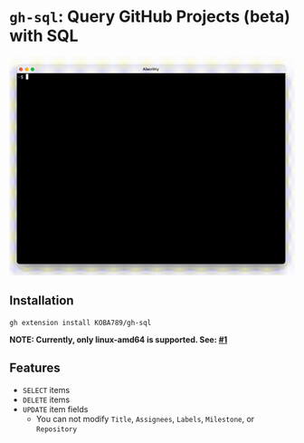 # `gh-sql`: Query GitHub Projects (beta) with SQL

![](./docs/demo.gif)

## Installation

```
gh extension install KOBA789/gh-sql
```
**NOTE: Currently, only linux-amd64 is supported. See: [#1](https://github.com/KOBA789/gh-sql/issues/1)**

## Features

- `SELECT` items
- `DELETE` items
- `UPDATE` item fields
  - You can not modify `Title`, `Assignees`, `Labels`, `Milestone`, or `Repository`
